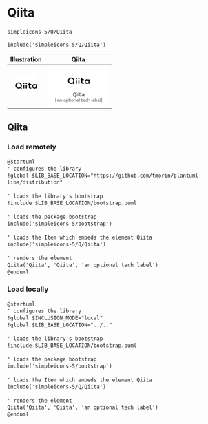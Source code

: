 # Qiita


```text
simpleicons-5/Q/Qiita
```

```text
include('simpleicons-5/Q/Qiita')
```



| Illustration | Qiita |
| :---: | :---: |
| ![illustration for Illustration](../../simpleicons-5/Q/Qiita.png) | ![illustration for Qiita](../../simpleicons-5/Q/Qiita.Local.png) |




## Qiita

### Load remotely
```plantuml
@startuml
' configures the library
!global $LIB_BASE_LOCATION="https://github.com/tmorin/plantuml-libs/distribution"

' loads the library's bootstrap
!include $LIB_BASE_LOCATION/bootstrap.puml

' loads the package bootstrap
include('simpleicons-5/bootstrap')

' loads the Item which embeds the element Qiita
include('simpleicons-5/Q/Qiita')

' renders the element
Qiita('Qiita', 'Qiita', 'an optional tech label')
@enduml
```

### Load locally
```plantuml
@startuml
' configures the library
!global $INCLUSION_MODE="local"
!global $LIB_BASE_LOCATION="../.."

' loads the library's bootstrap
!include $LIB_BASE_LOCATION/bootstrap.puml

' loads the package bootstrap
include('simpleicons-5/bootstrap')

' loads the Item which embeds the element Qiita
include('simpleicons-5/Q/Qiita')

' renders the element
Qiita('Qiita', 'Qiita', 'an optional tech label')
@enduml
```

